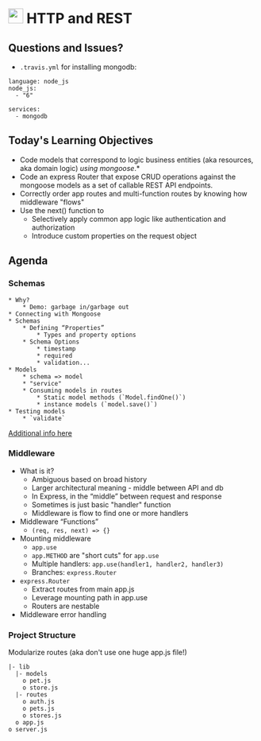 <img src="https://cloud.githubusercontent.com/assets/478864/22186847/68223ce6-e0b1-11e6-8a62-0e3edc96725e.png" width=30> HTTP and REST
===

## Questions and Issues?

* `.travis.yml` for installing mongodb:

```
language: node_js
node_js:
  - "6"
  
services:
  - mongodb
```

## Today's Learning Objectives

* Code models that correspond to logic business entities 
(aka resources, aka domain logic) _using mongoose_.* 
* Code an express Router that expose CRUD operations against 
the mongoose models as a set of callable REST API endpoints.
* Correctly order app routes and multi-function routes by 
knowing how middleware "flows"
* Use the next() function to 
	* Selectively apply common app logic like authentication and authorization
	* Introduce custom properties on the request object

## Agenda

### Schemas
	* Why?
		* Demo: garbage in/garbage out
	* Connecting with Mongoose
	* Schemas
		* Defining “Properties”
			* Types and property options
		* Schema Options
			* timestamp
			* required
			* validation...
	* Models
		* schema => model
		* "service"
		* Consuming models in routes
			* Static model methods (`Model.findOne()`)
			* instance models (`model.save()`)
	* Testing models
		* `validate`

[Additional info here](https://github.com/martypdx/workshop-express-middleware)

### Middleware
* What is it?
	* Ambiguous based on broad history
	* Larger architectural meaning - middle between API and db
	* In Express, in the “middle” between request and response
	* Sometimes is just basic "handler" function
	* Middleware is flow to find one or more handlers
* Middleware “Functions”
	* `(req, res, next) => {}`
* Mounting middleware
	* `app.use`
	* `app.METHOD` are "short cuts" for `app.use`
	* Multiple handlers: `app.use(handler1, handler2, handler3)`
	* Branches: `express.Router`
* `express.Router`
	* Extract routes from main app.js
	* Leverage mounting path in app.use
	* Routers are nestable
* Middleware error handling

### Project Structure

Modularize routes (aka don't use one huge app.js file!)

```
|- lib
  |- models
    o pet.js
    o store.js
  |- routes
    o auth.js
    o pets.js
    o stores.js
  o app.js
o server.js
```
	 
